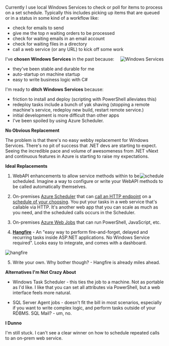 <!--{Title:"Replacing Windows Services with....? I Want Azure Scheduler For On-Premises.",Intro:"There isn't a clear path leading developers away from Windows Services ",PublishedOn:"06-March-2015 10:56"}-->

Currently I use local Windows Services to check or poll for items to process on a set schedule. Typically this includes picking up items that are queued or in a status in some kind of a workflow like:

- check for emails to send
- give me the top *n* waiting orders to be processed
- check for waiting emails in an email account
- check for waiting files in a directory
- call a web service (or any URL) to kick off some work

<img alt="Windows Services" src="http://i.imgur.com/N7BYdJy.png" style="float:right" />

I've **chosen Windows Services** in the past because:

- they've been stable and durable for me
- auto-startup on machine startup
- easy to write business logic with C#

I'm ready to **ditch Windows Services** because: 

- friction to install and deploy (scripting with PowerShell alleviates this)
- redeploy tasks include a bunch of yak shaving (stopping a remote machine's service, redeploy new build, restart remote service.)  
- initial development is more difficult than other apps
- I've been spoiled by using Azure Scheduler.

**No Obvious Replacement**

The problem is that there's no easy webby replacement for Windows Services. There's no pit of success that .NET devs are starting to expect. Seeing the incredible pace and volume of awesomeness from .NET vNext and continuous features in Azure is starting to raise my expectations.


**Ideal Replacements**

<img alt="schedule" src="http://i.imgur.com/Ig94OJ3.png" style="float:right;" />

1. WebAPI enhancements to allow service methods within to be scheduled. Imagine a way to configure or write your WebAPI methods to be called automatically themselves.

2. On-premises [Azure Scheduler](http://azure.microsoft.com/en-us/documentation/services/scheduler/) that can [call an HTTP endpoint](http://i.imgur.com/XY52bZJ.png) on a [schedule of your choosing](http://i.imgur.com/Ig94OJ3.png). You put your tasks in a web service that's callable via HTTP. It's another web app that you can scale as much as you need, and the scheduled calls occurs in the Scheduler.

3. On-premises [Azure Web Jobs](http://azure.microsoft.com/en-us/documentation/articles/web-sites-create-web-jobs/) that can run PowerShell, JavaScript, etc.

4. [**Hangfire**](http://hangfire.io/) - An "easy way to perform fire-and-forget, delayed and recurring tasks inside ASP.NET applications. No Windows Service required". Looks easy to integrate, and comes with a dashboard.

![hangfire](http://i.imgur.com/rYgNNIY.png)  

5. Write your own. Why bother though? - Hangfire is already miles ahead.

**Alternatives I'm Not Crazy About**

- Windows Task Scheduler - this ties the job to a machine. Not as portable as I'd like. I like that you can set all attributes via PowerShell, but a web interface feels more natural. 
 
- SQL Server Agent jobs - doesn't fit the bill in most scenarios, especially if you want to write complex logic, and perform tasks outside of your RDBMS. SQL Mail? - um, no.

**I Dunno**

I'm still stuck. I can't see a clear winner on how to schedule repeated calls to an on-prem web service. 